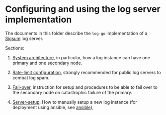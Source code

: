 # Configuring and using the log server implementation

The documents in this folder describe the `log-go` implementation of a
[Sigsum](https://git.glasklar.is/sigsum/project/documentation) log
server.

Sections:

1. [System architecture](./roles.md), in particular, how a log
   instance can have one primary and one secondary node.

2. [Rate-limit configuration](./rate-limit.md), strongly recommended
   for public log servers to combat log spam.

3. [Fail-over](./failover.md), instruction for setup and procedures to
   be able to fail over to the secondary node on catastrophic failure
   of the primary.

4. [Server-setup](./setup.md). How to manually setup a new log
   instance (for deployment using ansible, see
   [ansible](https://git.glasklar.is/sigsum/admin/ansible)),
